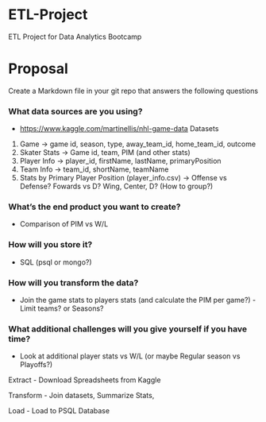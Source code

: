 # ETL-Project
ETL Project for Data Analytics Bootcamp

# Proposal

Create a Markdown file in your git repo that answers the following questions

### What data sources are you using?
* https://www.kaggle.com/martinellis/nhl-game-data Datasets
1. Game -> game id, season, type, away_team_id, home_team_id, outcome
2. Skater Stats -> Game id, team, PIM (and other stats)
3. Player Info -> player_id, firstName, lastName, primaryPosition
4. Team Info -> team_id, shortName, teamName
5. Stats by Primary Player Position (player_info.csv) -> Offense vs Defense? Fowards vs D? Wing, Center, D? (How to group?)
### What’s the end product you want to create?
* Comparison of PIM vs W/L
### How will you store it?
* SQL (psql or mongo?)
### How will you transform the data?
* Join the game stats to players stats (and calculate the PIM per game?) - Limit teams? or Seasons?
### What additional challenges will you give yourself if you have time?
* Look at additional player stats vs W/L (or maybe Regular season vs Playoffs?)

Extract -
    Download Spreadsheets from Kaggle

Transform - 
    Join datasets, Summarize Stats,

Load - 
    Load to PSQL Database
    